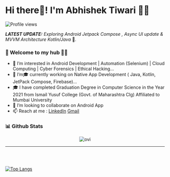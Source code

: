 # Hi there👋! I'm Abhishek Tiwari  🙋‍♂️

![Profile views](https://gpvc.arturio.dev/AbhishekTiwariAndroid)


_**LATEST UPDATE:**_ _Exploring Android Jetpack Compose , Async UI update & MVVM Architecture Kotlin/Java_  🥽.

### 🎍 Welcome to my hub 👨‍💻
- 👀 I’m interested in Android Development | Automation (Selenium) | Cloud Computing | Cyber Forensics | Ethical Hacking...
- 🌱 I’m🎓 currently working on Native App Development ( Java, Kotlin, JetPack Compose, Firebase)...
- 🎓 I have completed Graduation Degree in Computer Science in the Year 2021 from Ismail Yusuf College (Govt. of Maharashtra Clg) Affiliated to Mumbai University
- 💞️ I’m looking to collaborate on Android App
- 📫 Reach at me : [LinkedIn](https://www.linkedin.com/in/abhishek-tiwari-3b0693228/)
[Gmail](https://www.github.com/tiwariabhishekt040@gmail.com)


  
<!---
AbhishekTiwariAndroid/AbhishekTiwariAndroid is a ✨ special ✨ repository because its `README.md` (this file) appears on your GitHub profile.
You can click the Preview link to take a look at your changes.
--->
  
### 📊 Github Stats

 <p align="center"><img align="center" src="https://github-readme-stats-ruby-one.vercel.app/api?username=abhishektiwariandroid&show_icons=true&locale=en&theme=transparent" alt="ovi" /></p>
  
  


  -  -  -  -  -  -
<br></br><p> 
[![Top Langs](https://github-readme-stats-ruby-one.vercel.app/api/top-langs/?username=abhishektiwariandroid&layout=compact)](https://github.com/AbhishekTiwariAndroid/github-readme-stats)</p>
<br></br> 
